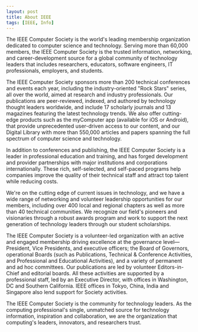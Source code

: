 ```yaml
---
layout: post
title: About IEEE
tags: [IEEE, Info]
---
```


The IEEE Computer Society is the world's leading membership organization dedicated to computer science and technology. Serving more than 60,000 members, the IEEE Computer Society is the trusted information, networking, and career-development source for a global community of technology leaders that includes researchers, educators, software engineers, IT professionals, employers, and students.

The IEEE Computer Society sponsors more than 200 technical conferences and events each year, including the industry-oriented "Rock Stars" series, all over the world, aimed at research and industry professionals. Our publications are peer-reviewed, indexed, and authored by technology thought leaders worldwide, and include 17 scholarly journals and 13 magazines featuring the latest technology trends. We also offer cutting-edge products such as the myComputer app (available for iOS or Android), that provide unprecedented user-driven access to our content, and our Digital Library with more than 550,000 articles and papers spanning the full spectrum of computer science and technology.

In addition to conferences and publishing, the IEEE Computer Society is a leader in professional education and training, and has forged development and provider partnerships with major institutions and corporations internationally. These rich, self-selected, and self-paced programs help companies improve the quality of their technical staff and attract top talent while reducing costs.

We're on the cutting edge of current issues in technology, and we have a wide range of networking and volunteer leadership opportunities for our members, including over 400 local and regional chapters as well as more than 40 technical communities. We recognize our field's pioneers and visionaries through a robust awards program and work to support the next generation of technology leaders through our student scholarships.

The IEEE Computer Society is a volunteer-led organization with an active and engaged membership driving excellence at the governance level—President, Vice Presidents, and executive officers; the Board of Governors, operational Boards (such as Publications, Technical & Conference Activities, and Professional and Educational Activities), and a variety of permanent and ad hoc committees. Our publications are led by volunteer Editors-in-Chief and editorial boards. All these activities are supported by a professional staff, led by an Executive Director, with offices in Washington, DC and Southern California.  IEEE offices in Tokyo, China, India and Singapore also lend support for Society activities. 

The IEEE Computer Society is the community for technology leaders. As the computing professional's single, unmatched source for technology information, inspiration and collaboration, we are the organization that computing's leaders, innovators, and researchers trust.

